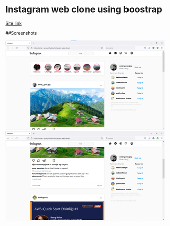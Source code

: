 # Instagram web clone using boostrap

[Site link](https://omer-genc.github.io/instagram-web-clone/)

##Screenshots

![ss1](img/ss1.png)
![ss1](img/ss2.png)
